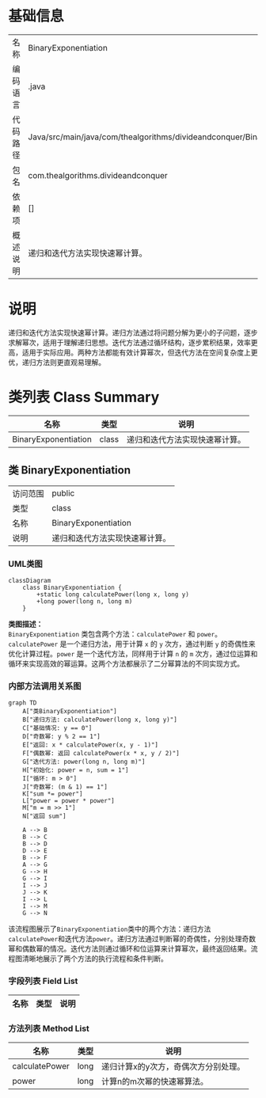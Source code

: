 # 基础信息

|      |      |
|------|------|
| 名称 | BinaryExponentiation |
| 编码语言 | .java |
| 代码路径 | Java/src/main/java/com/thealgorithms/divideandconquer/BinaryExponentiation.java |
| 包名 | com.thealgorithms.divideandconquer |
| 依赖项 | [] |
| 概述说明 | 递归和迭代方法实现快速幂计算。 |

# 说明

递归和迭代方法实现快速幂计算。递归方法通过将问题分解为更小的子问题，逐步求解幂次，适用于理解递归思想。迭代方法通过循环结构，逐步累积结果，效率更高，适用于实际应用。两种方法都能有效计算幂次，但迭代方法在空间复杂度上更优，递归方法则更直观易理解。

# 类列表 Class Summary

| 名称   | 类型  | 说明 |
|-------|------|-------------|
| BinaryExponentiation | class | 递归和迭代方法实现快速幂计算。 |



## 类 BinaryExponentiation

|      |      |
|------|------|
| 访问范围 | public |
| 类型 | class |
| 名称 | BinaryExponentiation |
| 说明 | 递归和迭代方法实现快速幂计算。 |


### UML类图

```mermaid
classDiagram
    class BinaryExponentiation {
        +static long calculatePower(long x, long y)
        +long power(long n, long m)
    }
```

**类图描述：**  
`BinaryExponentiation` 类包含两个方法：`calculatePower` 和 `power`。`calculatePower` 是一个递归方法，用于计算 `x` 的 `y` 次方，通过判断 `y` 的奇偶性来优化计算过程。`power` 是一个迭代方法，同样用于计算 `n` 的 `m` 次方，通过位运算和循环来实现高效的幂运算。这两个方法都展示了二分幂算法的不同实现方式。


### 内部方法调用关系图

```mermaid
graph TD
    A["类BinaryExponentiation"]
    B["递归方法: calculatePower(long x, long y)"]
    C["基础情况: y == 0"]
    D["奇数幂: y % 2 == 1"]
    E["返回: x * calculatePower(x, y - 1)"]
    F["偶数幂: 返回 calculatePower(x * x, y / 2)"]
    G["迭代方法: power(long n, long m)"]
    H["初始化: power = n, sum = 1"]
    I["循环: m > 0"]
    J["奇数幂: (m & 1) == 1"]
    K["sum *= power"]
    L["power = power * power"]
    M["m = m >> 1"]
    N["返回 sum"]

    A --> B
    B --> C
    B --> D
    D --> E
    B --> F
    A --> G
    G --> H
    G --> I
    I --> J
    J --> K
    I --> L
    I --> M
    G --> N
```

该流程图展示了`BinaryExponentiation`类中的两个方法：递归方法`calculatePower`和迭代方法`power`。递归方法通过判断幂的奇偶性，分别处理奇数幂和偶数幂的情况。迭代方法则通过循环和位运算来计算幂次，最终返回结果。流程图清晰地展示了两个方法的执行流程和条件判断。

### 字段列表 Field List

| 名称  | 类型  | 说明 |
|-------|-------|------|

### 方法列表 Method List

| 名称  | 类型  | 说明 |
|-------|-------|------|
| calculatePower | long | 递归计算x的y次方，奇偶次方分别处理。 |
| power | long | 计算n的m次幂的快速幂算法。 |




